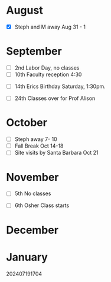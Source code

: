 
# August 
- [x] Steph and M away Aug 31 - 1

# September
- [ ] 2nd Labor Day, no classes
- [ ] 10th Faculty reception 4:30
* [ ]  14th Erics Birthday Saturday,  1:30pm.
- [ ] 24th Classes over for Prof Alison
# October
- [ ] Steph away 7- 10 
- [ ] Fall Break Oct 14-18
- [ ] Site visits by Santa Barbara Oct 21 

# November
- [ ] 5th No classes
- [ ] 6th Osher Class starts


# December


# January 








202407191704
